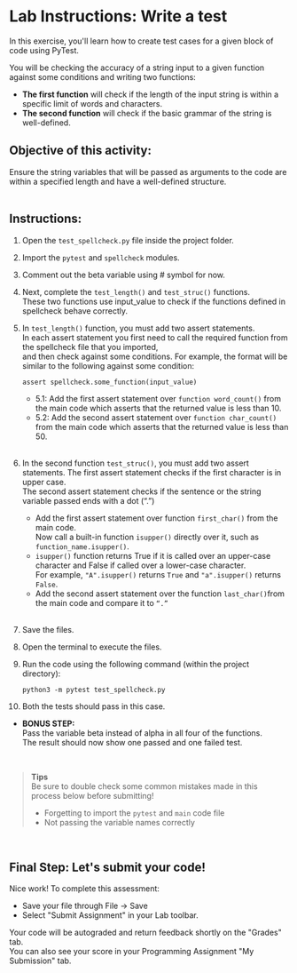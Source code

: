 # Lab Instructions: Write a test

In this exercise, you'll learn how to create test cases for a given block of code using PyTest.  

You will be checking the accuracy of a string input to a given function against some conditions and writing two functions:
- **The first function** will check if the length of the input string is within a   
specific limit of words and characters. 
- **The second function** will check if the basic grammar of the string is well-defined.
 
## Objective of this activity:   
Ensure the string variables that will be passed as arguments to the code are within a specified length and have a well-defined structure.<br><br>

## Instructions:

1. Open the `test_spellcheck.py` file inside the project folder.

2. Import the `pytest` and `spellcheck` modules.
3. Comment out the beta variable using # symbol for now. 
4. Next, complete the `test_length()` and `test_struc()` functions.   
   These two functions use input_value to check if the functions defined in spellcheck behave correctly. 
5.  In `test_length()` function, you must add two assert statements.   
    In each assert statement you first need to call the required function from the spellcheck file that you imported,  
    and then check against some conditions. For example, the format will be similar to the following against some condition:
    ```
    assert spellcheck.some_function(input_value)
    ```
    - 5.1: Add the first assert statement over `function word_count()` from the main code which asserts that the returned value is less than 10.
    - 5.2: Add the second assert statement over `function char_count()` from the main code which asserts that the returned value is less than 50. 
<br><br>

6. In the second function `test_struc()`, you must add two assert statements. The first assert statement checks if the first character is in upper case.  
The second assert statement checks if the sentence or the string variable passed ends with a dot (“.”) 
    - Add the first assert statement over function `first_char()` from the main code.  
      Now call a built-in function `isupper()` directly over it, such as `function_name.isupper()`. 
    - `isupper()` function returns True if it is called over an upper-case character and False if called over a lower-case character.  
      For example, `"A".isupper()` returns `True` and `"a".isupper()` returns `False`.
    - Add the second assert statement over the function `last_char()`from the main code and compare it to `“.” ` 
<br><br>

7. Save the files.
8. Open the terminal to execute the files.
9. Run the code using the following command (within the  project directory):
    ```
    python3 -m pytest test_spellcheck.py 
    ```
10. Both the tests should pass in this case.  


- **BONUS STEP:**<br>
Pass the variable beta instead of alpha in all four of the functions.  
The result should now show one passed and one failed test.  

<br>

> **Tips**<br>
> Be sure to double check some common mistakes made in this process 
  below before submitting!  
> - Forgetting to import the `pytest` and `main` code file
> - Not passing the variable names correctly
> 
<br>


## Final Step: Let's submit your code!
Nice work! To complete this assessment:
- Save your file through File -> Save 
- Select "Submit Assignment" in your Lab toolbar. 

Your code will be autograded and return feedback shortly on the "Grades" tab.  
You can also see your score in your Programming Assignment "My Submission" tab.
<br> <br> 